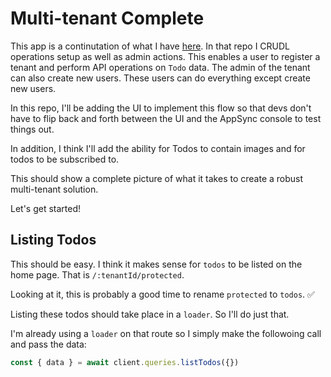 # Multi-tenant Complete

This app is a continutation of what I have [here](https://github.com/mtliendo/fullstack-multi-tenant-data). In that repo I CRUDL operations setup as well as admin actions. This enables a user to register a tenant and perform API operations on `Todo` data. The admin of the tenant can also create new users. These users can do everything except create new users.

In this repo, I'll be adding the UI to implement this flow so that devs don't have to flip back and forth between the UI and the AppSync console to test things out.

In addition, I think I'll add the ability for Todos to contain images and for todos to be subscribed to.

This should show a complete picture of what it takes to create a robust multi-tenant solution.

Let's get started!

## Listing Todos

This should be easy. I think it makes sense for `todos` to be listed on the home page. That is `/:tenantId/protected`.

Looking at it, this is probably a good time to rename `protected` to `todos`. ✅

Listing these todos should take place in a `loader`. So I'll do just that.

I'm already using a `loader` on that route so I simply make the followoing call and pass the data:

```ts
const { data } = await client.queries.listTodos({})
```
